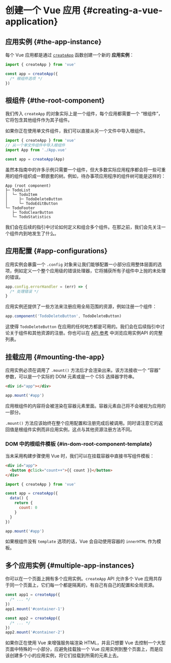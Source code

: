 # 创建一个 Vue 应用 {#creating-a-vue-application}

## 应用实例 {#the-app-instance}

每个 Vue 应用都是通过 [`createApp`](/api/application#createapp) 函数创建一个新的 **应用实例**：

```js
import { createApp } from 'vue'

const app = createApp({
  /* 根组件选项 */
})
```

## 根组件 {#the-root-component}

我们传入 `createApp` 的对象实际上是一个组件，每个应用都需要一个 “根组件”，它将包含其他组件作为其子组件。

如果你正在使用单文件组件，我们可以直接从另一个文件中导入根组件。

```js
import { createApp } from 'vue'
// 从一个单文件组件中导入根组件
import App from './App.vue'

const app = createApp(App)
```

虽然本指南中的许多示例只需要一个组件，但大多数实际应用程序都会将一些可重用的组件组织成一颗嵌套的树。例如，待办事项应用程序的组件树可能是这样的：

```
App (root component)
├─ TodoList
│  └─ TodoItem
│     ├─ TodoDeleteButton
│     └─ TodoEditButton
└─ TodoFooter
   ├─ TodoClearButton
   └─ TodoStatistics
```

我们会在后续的指引中讨论如何定义和组合多个组件。在那之前，我们会先关注一个组件内到地发生了什么。

## 应用配置 {#app-configurations}

应用实例会暴露一个 `.config` 对象来让我们能够配置一小部分应用整体层面的选项，例如定义一个整个应用级的错误处理器，它将捕获所有子组件中上抛的未处理的错误。

```js
app.config.errorHandler = (err) => {
  /* 处理错误 */
}
```

应用实例还提供了一些方法来注册应用全局范围的资源，例如注册一个组件：

```js
app.component('TodoDeleteButton', TodoDeleteButton)
```

这使得 `TodoDeleteButton` 在应用的任何地方都是可用的。我们会在后续指引中讨论关于组件和其他资源的注册。你也可以在 [API 参考](/api/application) 中浏览应用实例API 的完整列表。

## 挂载应用 {#mounting-the-app}

应用实例必须在调用了 `.mount()` 方法后才会渲染出来。该方法接收一个 “容器” 参数，可以是一个实际的 DOM 元素或是一个 CSS 选择器字符串。

```html
<div id="app"></div>
```

```js
app.mount('#app')
```

应用根组件的内容将会被渲染在容器元素里面。容器元素自己将不会被视为应用的一部分。

`.mount()` 方法应该始终在整个应用配置和注册完成后被调用。同时请注意它的返回值是根组件实例而非应用实例，这点与其他资源注册方法不同。

### DOM 中的根组件模板 {#in-dom-root-component-template}

当未采用构建步骤使用 Vue 时，我们可以在挂载容器中直接书写组件模板：

```html
<div id="app">
  <button @click="count++">{{ count }}</button>
</div>
```

```js
import { createApp } from 'vue'

const app = createApp({
  data() {
    return {
      count: 0
    }
  }
})

app.mount('#app')
```

如果根组件没有 `template` 选项的话，Vue 会自动使用容器的 `innerHTML` 作为模板。

## 多个应用实例 {#multiple-app-instances}

你可以在一个页面上拥有多个应用实例。`createApp` API 允许多个 Vue 应用共存于同一个页面上，它们每一个都是隔离的，有自己有自己的配置和全局资源。

```js
const app1 = createApp({
  /* ... */
})
app1.mount('#container-1')

const app2 = createApp({
  /* ... */
})
app2.mount('#container-2')
```

如果你正在使用 Vue 来增强服务端渲染 HTML，并且只想要 Vue 去控制一个大型页面中特殊的一小部分，应避免挂载独一个 Vue 应用实例到整个页面上，而是应该创建多个小的应用实例，将它们挂载到所需的元素上去。
